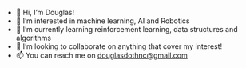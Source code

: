 - 👋 Hi, I’m Douglas!
- 👀 I’m interested in machine learning, AI and Robotics
- 🌱 I’m currently learning reinforcement learning, data structures and algorithms
- 💞️ I’m looking to collaborate on anything that cover my interest!
- 📫 You can reach me on douglasdothnc@gmail.com

<!---
douglasdotc/douglasdotc is a ✨ special ✨ repository because its `README.md` (this file) appears on your GitHub profile.
You can click the Preview link to take a look at your changes.
--->
